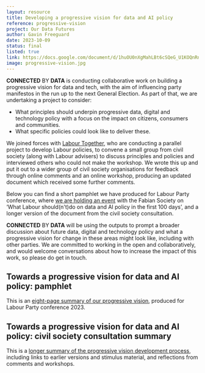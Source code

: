 ```yaml
---
layout: resource
title: Developing a progressive vision for data and AI policy
reference: progressive-vision
project: Our Data Futures
author: Gavin Freeguard
date: 2023-10-09
status: final
listed: true
link: https://docs.google.com/document/d/1huOU0nXgMahLBt6cSQeG_U1KOQnRnUYk0bjO4zlKYWI/edit?usp=sharing
image: progressive-vision.jpg
---
```

**CONNECTED** BY **DATA** is conducting collaborative work on building a progressive vision for data and tech, with the aim of influencing party manifestos in the run up to the next General Election. As part of that, we are undertaking a project to consider:

* What principles should underpin progressive data, digital and technology policy with a focus on the impact on citizens, consumers and communities.
* What specific policies could look like to deliver these.

<!--more-->

We joined forces with [Labour Together](https://www.labourtogether.uk/), who are conducting a parallel project to develop Labour policies, to convene a small group from civil society (along with Labour advisers) to discuss principles and policies and interviewed others who could not make the workshop. We wrote this up and put it out to a wider group of civil society organisations for feedback through online comments and an online workshop, producing an updated document which received some further comments.

Below you can find a short pamphlet we have produced for Labour Party conference, where [we are holding an event](https://www.eventbrite.co.uk/e/what-labour-shouldntdo-on-data-and-ai-policy-in-the-first-100-days-tickets-705164113847) with the Fabian Society on ‘What Labour should(n't)do on data and AI policy in the first 100 days’, and a longer version of the document from the civil society consultation.

**CONNECTED** BY **DATA** will be using the outputs to prompt a broader discussion about future data, digital and technology policy and what a progressive vision for change in these areas might look like, including with other parties. We are committed to working in the open and collaboratively, and would welcome conversations about how to increase the impact of this work, so please do get in touch.

## Towards a progressive vision for data and AI policy: pamphlet 
This is an [eight-page summary of our progressive vision](connectedbydata/connectedbydata.org/assets/resources/Progressive-Vision-Pamphlet.pdf), produced for Labour Party conference 2023.

## Towards a progressive vision for data and AI policy: civil society consultation summary
This is a [longer summary of the progressive vision development process](https://docs.google.com/document/d/1huOU0nXgMahLBt6cSQeG_U1KOQnRnUYk0bjO4zlKYWI/edit?usp=sharing), including links to earlier versions and stimulus material, and reflections from comments and workshops.
